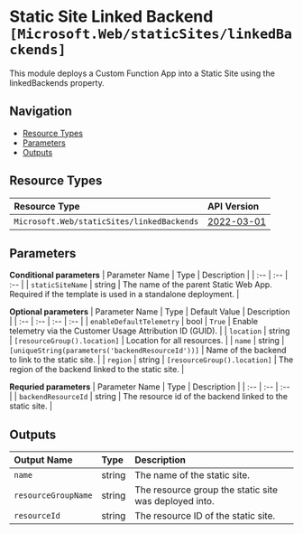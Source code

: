 # Static Site Linked Backend `[Microsoft.Web/staticSites/linkedBackends]`

This module deploys a Custom Function App into a Static Site using the linkedBackends property.

## Navigation

- [Resource Types](#Resource-Types)
- [Parameters](#Parameters)
- [Outputs](#Outputs)

## Resource Types

| Resource Type | API Version |
| :-- | :-- |
| `Microsoft.Web/staticSites/linkedBackends` | [2022-03-01](https://docs.microsoft.com/en-us/azure/templates/Microsoft.Web/staticSites) |

## Parameters

**Conditional parameters**
| Parameter Name | Type | Description |
| :-- | :-- | :-- |
| `staticSiteName` | string | The name of the parent Static Web App. Required if the template is used in a standalone deployment. |

**Optional parameters**
| Parameter Name | Type | Default Value | Description |
| :-- | :-- | :-- | :-- |
| `enableDefaultTelemetry` | bool | `True` | Enable telemetry via the Customer Usage Attribution ID (GUID). |
| `location` | string | `[resourceGroup().location]` | Location for all resources. |
| `name` | string | `[uniqueString(parameters('backendResourceId'))]` | Name of the backend to link to the static site. |
| `region` | string | `[resourceGroup().location]` | The region of the backend linked to the static site. |

**Requried parameters**
| Parameter Name | Type | Description |
| :-- | :-- | :-- |
| `backendResourceId` | string | The resource id of the backend linked to the static site. |


## Outputs

| Output Name | Type | Description |
| :-- | :-- | :-- |
| `name` | string | The name of the static site. |
| `resourceGroupName` | string | The resource group the static site was deployed into. |
| `resourceId` | string | The resource ID of the static site. |
